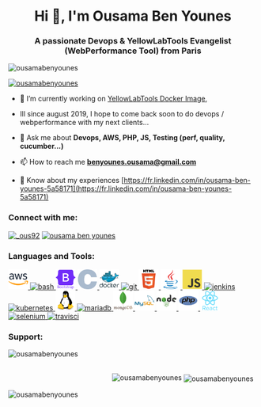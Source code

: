 <h1 align="center">Hi 👋, I'm Ousama Ben Younes</h1>
<h3 align="center">A passionate Devops & YellowLabTools Evangelist (WebPerformance Tool) from Paris</h3>

<p align="left"> <img src="https://komarev.com/ghpvc/?username=ousamabenyounes&label=Profile%20views&color=0e75b6&style=flat" alt="ousamabenyounes" /> </p>

<p align="left"> <a href="https://github.com/ryo-ma/github-profile-trophy"><img src="https://github-profile-trophy.vercel.app/?username=ousamabenyounes" alt="ousamabenyounes" /></a> </p>

- 🔭 I’m currently working on [YellowLabTools Docker Image](https://github.com/ousamabenyounes/docker-yellowlabtools), 
- Ill since august 2019, I hope to come back soon to do devops / webperformance with my next clients...

- 💬 Ask me about **Devops, AWS, PHP, JS, Testing (perf, quality, cucumber...)**

- 📫 How to reach me **benyounes.ousama@gmail.com**

- 📄 Know about my experiences [https://fr.linkedin.com/in/ousama-ben-younes-5a58171](https://fr.linkedin.com/in/ousama-ben-younes-5a58171)

<h3 align="left">Connect with me:</h3>
<p align="left">
<a href="https://twitter.com/_ous92" target="blank"><img align="center" src="https://cdn.jsdelivr.net/npm/simple-icons@3.0.1/icons/twitter.svg" alt="_ous92" height="30" width="40" /></a>
<a href="https://linkedin.com/in/ousama ben younes" target="blank"><img align="center" src="https://cdn.jsdelivr.net/npm/simple-icons@3.0.1/icons/linkedin.svg" alt="ousama ben younes" height="30" width="40" /></a>
</p>

<h3 align="left">Languages and Tools:</h3>
<p align="left"> <a href="https://aws.amazon.com" target="_blank"> <img src="https://raw.githubusercontent.com/devicons/devicon/master/icons/amazonwebservices/amazonwebservices-original-wordmark.svg" alt="aws" width="40" height="40"/> </a> <a href="https://www.gnu.org/software/bash/" target="_blank"> <img src="https://www.vectorlogo.zone/logos/gnu_bash/gnu_bash-icon.svg" alt="bash" width="40" height="40"/> </a> <a href="https://getbootstrap.com" target="_blank"> <img src="https://raw.githubusercontent.com/devicons/devicon/master/icons/bootstrap/bootstrap-plain-wordmark.svg" alt="bootstrap" width="40" height="40"/> </a> <a href="https://www.cprogramming.com/" target="_blank"> <img src="https://raw.githubusercontent.com/devicons/devicon/master/icons/c/c-original.svg" alt="c" width="40" height="40"/> </a> <a href="https://www.docker.com/" target="_blank"> <img src="https://raw.githubusercontent.com/devicons/devicon/master/icons/docker/docker-original-wordmark.svg" alt="docker" width="40" height="40"/> </a> <a href="https://git-scm.com/" target="_blank"> <img src="https://www.vectorlogo.zone/logos/git-scm/git-scm-icon.svg" alt="git" width="40" height="40"/> </a> <a href="https://www.w3.org/html/" target="_blank"> <img src="https://raw.githubusercontent.com/devicons/devicon/master/icons/html5/html5-original-wordmark.svg" alt="html5" width="40" height="40"/> </a> <a href="https://www.java.com" target="_blank"> <img src="https://raw.githubusercontent.com/devicons/devicon/master/icons/java/java-original.svg" alt="java" width="40" height="40"/> </a> <a href="https://developer.mozilla.org/en-US/docs/Web/JavaScript" target="_blank"> <img src="https://raw.githubusercontent.com/devicons/devicon/master/icons/javascript/javascript-original.svg" alt="javascript" width="40" height="40"/> </a> <a href="https://www.jenkins.io" target="_blank"> <img src="https://www.vectorlogo.zone/logos/jenkins/jenkins-icon.svg" alt="jenkins" width="40" height="40"/> </a> <a href="https://kubernetes.io" target="_blank"> <img src="https://www.vectorlogo.zone/logos/kubernetes/kubernetes-icon.svg" alt="kubernetes" width="40" height="40"/> </a> <a href="https://www.linux.org/" target="_blank"> <img src="https://raw.githubusercontent.com/devicons/devicon/master/icons/linux/linux-original.svg" alt="linux" width="40" height="40"/> </a> <a href="https://mariadb.org/" target="_blank"> <img src="https://www.vectorlogo.zone/logos/mariadb/mariadb-icon.svg" alt="mariadb" width="40" height="40"/> </a> <a href="https://www.mongodb.com/" target="_blank"> <img src="https://raw.githubusercontent.com/devicons/devicon/master/icons/mongodb/mongodb-original-wordmark.svg" alt="mongodb" width="40" height="40"/> </a> <a href="https://www.mysql.com/" target="_blank"> <img src="https://raw.githubusercontent.com/devicons/devicon/master/icons/mysql/mysql-original-wordmark.svg" alt="mysql" width="40" height="40"/> </a> <a href="https://nodejs.org" target="_blank"> <img src="https://raw.githubusercontent.com/devicons/devicon/master/icons/nodejs/nodejs-original-wordmark.svg" alt="nodejs" width="40" height="40"/> </a> <a href="https://www.php.net" target="_blank"> <img src="https://raw.githubusercontent.com/devicons/devicon/master/icons/php/php-original.svg" alt="php" width="40" height="40"/> </a> <a href="https://reactjs.org/" target="_blank"> <img src="https://raw.githubusercontent.com/devicons/devicon/master/icons/react/react-original-wordmark.svg" alt="react" width="40" height="40"/> </a> <a href="https://www.selenium.dev" target="_blank"> <img src="https://raw.githubusercontent.com/detain/svg-logos/780f25886640cef088af994181646db2f6b1a3f8/svg/selenium-logo.svg" alt="selenium" width="40" height="40"/> </a> <a href="https://travis-ci.org" target="_blank"> <img src="https://www.vectorlogo.zone/logos/travis-ci/travis-ci-icon.svg" alt="travisci" width="40" height="40"/> </a> </p>

<h3 align="left">Support:</h3>
<p><a href="https://www.buymeacoffee.com/ousamabenyounes"> <img align="left" src="https://cdn.buymeacoffee.com/buttons/v2/default-yellow.png" height="50" width="210" alt="ousamabenyounes" /></a></p><br><br>

<p><img align="left" src="https://github-readme-stats.vercel.app/api/top-langs?username=ousamabenyounes&show_icons=true&locale=en&layout=compact" alt="ousamabenyounes" /></p>

<p>&nbsp;<img align="center" src="https://github-readme-stats.vercel.app/api?username=ousamabenyounes&show_icons=true&locale=en" alt="ousamabenyounes" /></p>

<p><img align="center" src="https://github-readme-streak-stats.herokuapp.com/?user=ousamabenyounes&" alt="ousamabenyounes" /></p>
